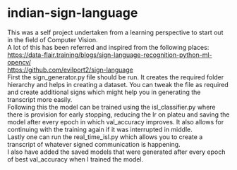 # indian-sign-language
This was a self project undertaken from a learning perspective to start out in the field of Computer Vision.<br>
A lot of this has been referred and inspired from the following places:<br>
https://data-flair.training/blogs/sign-language-recognition-python-ml-opencv/ <br>
https://github.com/evilport2/sign-language
<br>
First the sign_generator.py file should be run. It creates the required folder hierarchy and helps in creating a dataset. You can tweak the file as required and create additional signs which might help you in generating the transcript more easily.<br>
Following this the model can be trained using the isl_classifier.py where there is provision for early stopping, reducing the lr on plateu and saving the model after every epoch in which val_accuracy improves. It also allows for continuing with the training again if it was interrupted in middle.<br>
Lastly one can run the real_time_isl.py which allows you to create a transcript of whatever signed communication is happening.<br>
I also have added the saved models that were generated after every epoch of best val_accuracy when I trained the model.
